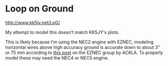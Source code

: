 # Loop on Ground

http://www.kk5jy.net/LoG/

My attempt to model this doesn't match KK5JY's plots.

This is likely because I'm using the NEC2 engine with EZNEC, modeling horizontal wires above high accuracy ground is accurate down to about 3" or 75 mm according to [this post](https://groups.io/g/eznec/message/247) on the EZNEC group by AC6LA. To properly model these may need the NEC4 or NEC5 engine.